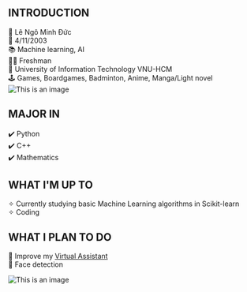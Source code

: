 ## INTRODUCTION

:boy: Lê Ngô Minh Đức<br>
:date: 4/11/2003<br>
:books: Machine learning, AI<br>
:man_student: Freshman<br>
:school: University of Information Technology VNU-HCM<br>
:joystick: Games, Boardgames, Badminton, Anime, Manga/Light novel<br>
![This is an image](https://i.imgur.com/IljUpci.gif)

## MAJOR IN

:heavy_check_mark: Python<br>
:heavy_check_mark: C++<br>
:heavy_check_mark: Mathematics<br>

## WHAT I'M UP TO

✧ Currently studying basic Machine Learning algorithms in Scikit-learn<br>
✧ Coding<br>

## WHAT I PLAN TO DO

:dart: Improve my [Virtual Assistant](https://github.com/lnmduc2/stupidAI)<br>
:dart: Face detection<br>

![This is an image](https://external-preview.redd.it/SYGK7KYbgsblLxzCti8bcC0ZFJ9NovE-Ny4OOBQO-8M.gif?s=05a42b35e83cfdc462c33349b92a46ce7c3d4491)<img align="right">






